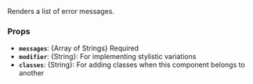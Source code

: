 <div data-ff_module-form-errors="" />

Renders a list of error messages. 

### Props
- **`messages`**: {Array of Strings} Required
- **`modifier`**: {String}: For implementing stylistic variations
- **`classes`**: {String}: For adding classes when this component belongs to another
